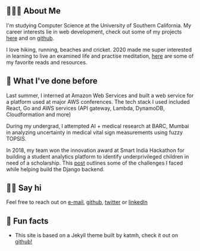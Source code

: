 ---
---

## 🤷🏽‍♂️ About Me

I'm studying Computer Science at the University of Southern California. My career interests lie in web development, check out some of my projects [here](projects) and on [github](https://github.com/pixelexel).

I love hiking, running, beaches and cricket. 2020 made me super interested in learning to live an examined life and practise meditation, [here](/books&more) are some of my favorite reads and resources.

## 🦕 What I've done before

Last summer, I interned at Amazon Web Services and built a web service for a platform used at major AWS conferences. The tech stack I used included React, Go and AWS services (API gateway, Lambda, DynamoDB, Cloudformation and more)

During my undergrad, I attempted AI + medical research at BARC, Mumbai in analyzing uncertainty in medical vital sign measurements using fuzzy TOPSIS.

In 2018, my team won the innovation award at Smart India Hackathon for building a student analytics platform to identify underprivileged children in need of a scholarship. This [post](/mapping-external-data-to-django-model-attributes) outlines some of the challenges I faced while helping build the Django backend.

## 👋🏻 Say hi

Feel free to reach out on [e-mail](mailto:akshaydi@usc.edu), [github](https://github.com/pixelexel), [twitter](https://twitter.com/pixelexel) or [linkedIn](https://www.linkedin.com/in/akshayjp/)

## 📠 Fun facts

- This site is based on a Jekyll theme built by katmh, check it out on [github!](https://github.com/katmh/point-theme)
